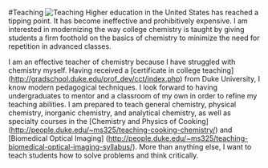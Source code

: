 #Teaching
![Teaching](../images/Teaching.jpg)
Higher education in the United States has reached a tipping point.
It has become ineffective and prohibitively expensive.
I am interested in modernizing the way college chemistry is taught by giving students a firm foothold on the basics of chemistry to minimize the need for repetition in advanced classes.

I am an effective teacher of chemistry because I have struggled with chemistry myself.
Having received a [certificate in college teaching] (http://gradschool.duke.edu/prof_dev/cct/index.php) from Duke University, I know modern pedagogical techniques.
I look forward to having undergraduates to mentor and a classroom of my own in order to refine my teaching abilities.
I am prepared to teach general chemistry, physical chemistry, inorganic chemistry, and analytical chemistry, as well as specialty courses in the [Chemistry and Physics of Cooking] (http://people.duke.edu/~ms325/teaching-cooking-chemistry/) and [Biomedical Optical Imaging] (http://people.duke.edu/~ms325/teaching-biomedical-optical-imaging-syllabus/). 
More than anything else, I want to teach students how to solve problems and think critically.
